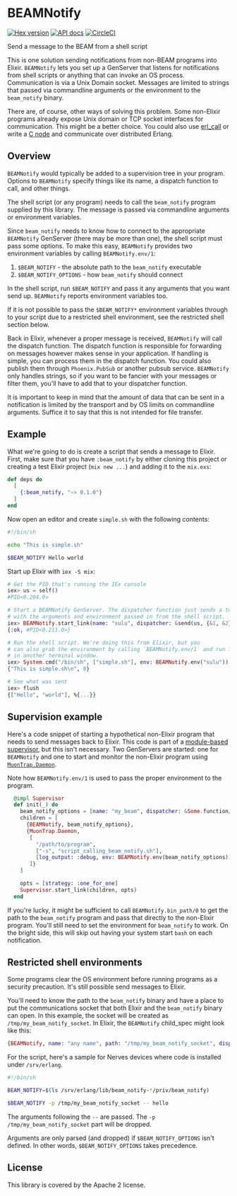 # BEAMNotify

[![Hex version](https://img.shields.io/hexpm/v/beam_notify.svg "Hex version")](https://hex.pm/packages/beam_notify)
[![API docs](https://img.shields.io/hexpm/v/beam_notify.svg?label=hexdocs "API docs")](https://hexdocs.pm/beam_notify/BEAMNotify.html)
[![CircleCI](https://circleci.com/gh/nerves-networking/beam_notify.svg?style=svg)](https://circleci.com/gh/nerves-networking/beam_notify)

Send a message to the BEAM from a shell script

This is one solution sending notifications from non-BEAM programs into Elixir.
`BEAMNotify` lets you set up a GenServer that listens for notifications from
shell scripts or anything that can invoke an OS process. Communication is via a
Unix Domain socket. Messages are limited to strings that passed via commandline
arguments or the environment to the `beam_notify` binary.

There are, of course, other ways of solving this problem. Some non-Elixir
programs already expose Unix domain or TCP socket interfaces for communication.
This might be a better choice. You could also use
[erl_call](http://erlang.org/doc/man/erl_call.html) or write a [C
node](http://erlang.org/doc/apps/erl_interface/ei_users_guide.html#introduction)
and communicate over distributed Erlang.

## Overview

`BEAMNotify` would typically be added to a supervision tree in your program.
Options to `BEAMNotify` specify things like its name, a dispatch function to
call, and other things.

The shell script (or any program) needs to call the `beam_notify` program
supplied by this library. The message is passed via commandline arguments or
environment variables.

Since `beam_notify` needs to know how to connect to the appropriate
`BEAMNotify` GenServer (there may be more than one), the shell script must pass
some options. To make this easy, `BEAMNotify` provides two environment
variables by calling `BEAMNotify.env/1`:

1. `$BEAM_NOTIFY` - the absolute path to the `beam_notify` executable
2. `$BEAM_NOTIFY_OPTIONS` - how `beam_notify` should connect

In the shell script, run `$BEAM_NOTIFY` and pass it any arguments that you want
send up. `BEAMNotify` reports environment variables too.

If it is not possible to pass the `$BEAM_NOTIFY*` environment variables through
to your script due to a restricted shell environment, see the restricted shell
section below.

Back in Elixir, whenever a proper message is received, `BEAMNotify` will call
the dispatch function. The dispatch function is responsible for forwarding on
messages however makes sense in your application. If handling is simple, you can
process them in the dispatch function. You could also publish them through
`Phoenix.PubSub` or another pubsub service. `BEAMNotify` only handles strings,
so if you want to be fancier with your messages or filter them, you'll have to
add that to your dispatcher function.

It is important to keep in mind that the amount of data that can be sent in a
notification is limited by the transport and by OS limits on commandline
arguments. Suffice it to say that this is not intended for file transfer.

## Example

What we're going to do is create a script that sends a message to Elixir.
First, make sure that you have `:beam_notify` by either cloning this project or
creating a test Elixir project (`mix new ...`) and adding it to the `mix.exs`:

```elixir
def deps do
  [
    {:beam_notify, "~> 0.1.0"}
  ]
end
```

Now open an editor and create `simple.sh` with the following contents:

```sh
#!/bin/sh

echo "This is simple.sh"

$BEAM_NOTIFY Hello world
```

Start up Elixir with `iex -S mix`:

```elixir
# Get the PID that's running the IEx console
iex> us = self()
#PID<0.204.0>

# Start a BEAMNotify GenServer. The dispatcher function just sends a tuple
# with the arguments and environment passed in from the shell script.
iex> BEAMNotify.start_link(name: "sulu", dispatcher: &send(us, {&1, &2}))
{:ok, #PID<0.211.0>}

# Run the shell script. We're doing this from Elixir, but you
# can also grab the environment by calling `BEAMNotify.env/1` and run it
# in another terminal window.
iex> System.cmd("/bin/sh", ["simple.sh"], env: BEAMNotify.env("sulu"))
{"This is simple.sh\n", 0}

# See what was sent
iex> flush
{["Hello", "world"], %{...}}
```

## Supervision example

Here's a code snippet of starting a hypothetical non-Elixir program that needs
to send messages back to Elixir. This code is part of a [module-based
supervisor](https://hexdocs.pm/elixir/Supervisor.html#module-module-based-supervisors),
but this isn't necessary. Two GenServers are started: one for `BEAMNotify` and
one to start and monitor the non-Elixir program using
[`MuonTrap.Daemon`](https://hexdocs.pm/muontrap/MuonTrap.Daemon.html).

Note how `BEAMNotify.env/1` is used to pass the proper environment to the
program.

```elixir
  @impl Supervisor
  def init(_) do
    beam_notify_options = [name: "my_beam", dispatcher: &Some.function/2]
    children = [
      {BEAMNotify, beam_notify_options},
      {MuonTrap.Daemon,
       [
         "/path/to/program",
         ["-s", "script_calling_beam_notify.sh"],
         [log_output: :debug, env: BEAMNotify.env(beam_notify_options)]
       ]}
    ]

    opts = [strategy: :one_for_one]
    Supervisor.start_link(children, opts)
  end
```

If you're lucky, it might be sufficient to call `BEAMNotify.bin_path/0` to get
the path to the `beam_notify` program and pass that directly to the non-Elixir
program. You'll still need to set the environment for `beam_notify` to work. On
the bright side, this will skip out having your system start `bash` on each
notification.

## Restricted shell environments

Some programs clear the OS environment before running programs as a security
precaution. It's still possible send messages to Elixir.

You'll need to know the path to the `beam_notify` binary and have a place to put
the communications socket that both Elixir and the `beam_notify` binary can
open. In this example, the socket will be created as
`/tmp/my_beam_notify_socket`. In Elixir, the `BEAMNotify` child_spec might look
like this:

```elixir
{BEAMNotify, name: "any name", path: "/tmp/my_beam_notify_socket", dispatcher: &Some.function/2}
```

For the script, here's a sample for Nerves devices where code is installed under
`/srv/erlang`.

```sh
#!/bin/sh

BEAM_NOTIFY=$(ls /srv/erlang/lib/beam_notify-*/priv/beam_notify)

$BEAM_NOTIFY -p /tmp/my_beam_notify_socket -- hello
```

The arguments following the `--` are passed. The `-p /tmp/my_beam_notify_socket`
part will be dropped.

Arguments are only parsed (and dropped) if `$BEAM_NOTIFY_OPTIONS` isn't defined.
In other words, `$BEAM_NOTIFY_OPTIONS` takes precedence.

## License

This library is covered by the Apache 2 license.
